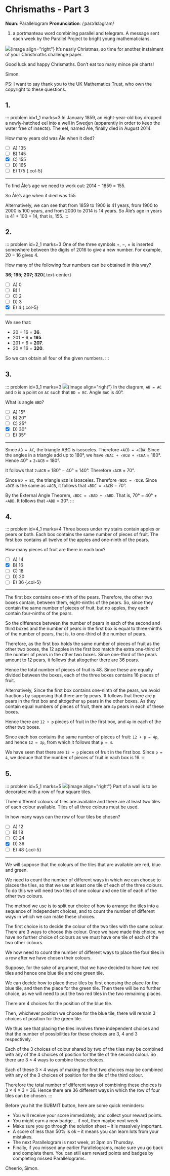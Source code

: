 # Chrismaths - Part 3

<div class="dictionary">

__Noun__: Parallelogram
__Pronunciation__: /ˌparəˈlɛləɡram/

1. a portmanteau word combining parallel and telegram. A message sent each
week by the Parallel Project to bright young mathematicians.

</div>

![](/resources/8-15-chrismaths/santa-simon.png){image align="right"}
It’s nearly Christmas, so time for another instalment of your Christmaths challenge paper.

Good luck and happy Chrismaths. Don’t eat too many mince pie charts!

Simon.

PS: I want to say thank you to the UK Mathematics Trust, who own the copyright to these questions.


## 1.

::: problem id=1_1 marks=3
In January 1859, an eight-year-old boy dropped a newly-hatched eel into a well in Sweden (apparently in order to keep the water free of insects). The eel, named Åle, finally died in August 2014.  

How many years old was Åle when it died?

* [ ] A) 135
* [ ] B) 145
* [x] C) 155
* [ ] D) 165
* [ ] E) 175
{.col-5}

---

To find Åle’s age we need to work out: 2014 − 1859 = 155.

So Åle’s age when it died was 155.  

Alternatively, we can see that from 1859 to 1900 is 41 years, from 1900 to 2000 is 100 years, and from 2000 to 2014 is 14 years. So Åle’s age in years is 41 + 100 + 14, that is, 155.
:::


## 2.

::: problem id=2_1 marks=3
One of the three symbols +, −, × is inserted somewhere between the digits of 2016 to give a new number. For example, 20 − 16 gives 4.  

How many of the following four numbers can be obtained in this way?

__36;  195;  207;  320__{.text-center}  

* [ ] A) 0
* [ ] B) 1
* [ ] C) 2
* [ ] D) 3
* [x] E) 4
{.col-5}

---

We see that:

* 20 + 16 = __36__.
* 201 − 6 = __195__.
* 201 + 6 = __207__.
* 20 × 16 = __320__.  

So we can obtain all four of the given numbers.
:::


## 3.

::: problem id=3_1 marks=3
![](/resources/8-16-chrismaths/14-triangle.jpg){image align="right"}
In the diagram, `AB = AC` and `D` is a point on `AC` such that `BD = BC`. Angle `BAC` is 40°.  

What is angle `ABD`?

* [ ] A) 15°
* [ ] B) 20°
* [ ] C) 25°
* [x] D) 30°
* [ ] E) 35°

---

Since `AB = AC`, the triangle ABC is isosceles. Therefore `∠ACB = ∠CBA`. Since the angles in a triangle add up to 180°, we have `∠BAC + ∠ACB + ∠CBA` = 180°. Hence 40° + `2∠ACB` = 180°.  

It follows that `2∠ACB` = 180° − 40° = 140°. Therefore `∠ACB` = 70°.  

Since `BD = BC`, the triangle `BCD` is isosceles. Therefore `∠BDC = ∠DCB`. Since `∠DCB` is the same as `∠ACB`, it follows that `∠BDC = ∠AC`B = 70°.  

By the External Angle Theorem, `∠BDC = ∠BAD + ∠ABD`. That is, 70° = 40° + `∠ABD`. It follows that `∠ABD` = 30°.
:::


## 4.

::: problem id=4_1 marks=4
Three boxes under my stairs contain apples or pears or both. Each box contains the same number of pieces of fruit. The first box contains all twelve of the apples and one-ninth of the pears.  

How many pieces of fruit are there in each box?

* [ ] A) 14
* [x] B) 16
* [ ] C) 18
* [ ] D) 20
* [ ] E) 36
{.col-5}

---

The first box contains one-ninth of the pears. Therefore, the other two boxes contain, between them, eight-ninths of the pears. So, since they contain the same number of pieces of fruit, but no apples, they each contain four-ninths of the pears.  

So the difference between the number of pears in each of the second and third boxes and the number of pears in the first box is equal to three-ninths of the number of pears, that is, to one-third of the number of pears.  

Therefore, as the first box holds the same number of pieces of fruit as the other two boxes, the 12 apples in the first box match the extra one-third of the number of pears in the other two boxes. Since one-third of the pears amount to 12 pears, it follows that altogether there are 36 pears.  

Hence the total number of pieces of fruit is 48. Since these are equally divided between the boxes, each of the three boxes contains 16 pieces of fruit.

Alternatively, Since the first box contains one-ninth of the pears, we avoid fractions by supposing that there are `9p` pears. It follows that there are `p` pears in the first box and altogether `8p` pears in the other boxes. As they contain equal numbers of pieces of fruit, there are `4p` pears in each of these boxes.  

Hence there are `12 + p` pieces of fruit in the first box, and `4p` in each of the other two boxes.  

Since each box contains the same number of pieces of fruit: `12 + p = 4p`, and hence `12 = 3p`, from which it follows that `p = 4`.  

We have seen that there are `12 + p` pieces of fruit in the first box. Since `p = 4`, we deduce that the number of pieces of fruit in each box is 16.
:::


## 5.

::: problem id=5_1 marks=5
![](/resources/8-16-chrismaths/24-square.jpg){image align="right"}
Part of a wall is to be decorated with a row of four square tiles.  

Three different colours of tiles are available and there are at least two tiles of each colour available. Tiles of all three colours must be used.  

In how many ways can the row of four tiles be chosen?

* [ ] A) 12
* [ ] B) 18
* [ ] C) 24
* [x] D) 36
* [ ] E) 48
{.col-5}

---

We will suppose that the colours of the tiles that are available are red, blue and green.  

We need to count the number of different ways in which we can choose to places the tiles, so that we use at least one tile of each of the three colours. To do this we will need two tiles of one colour and one tile of each of the other two colours.  

The method we use is to split our choice of how to arrange the tiles into a sequence of independent choices, and to count the number of different ways in which we can make these choices.  

The first choice is to decide the colour of the two tiles with the same colour. There are 3 ways to choose this colour. Once we have made this choice, we have no further choice of colours as we must have one tile of each of the two other colours.  

We now need to count the number of different ways to place the four tiles in a row after we have chosen their colours.  

Suppose, for the sake of argument, that we have decided to have two red tiles and hence one blue tile and one green tile.  

We can decide how to place these tiles by first choosing the place for the blue tile, and then the place for the green tile. Then there will be no further choice, as we will need to put the two red tiles in the two remaining places.  

There are 4 choices for the position of the blue tile.  

Then, whichever position we choose for the blue tile, there will remain 3 choices of position for the green tile.  

We thus see that placing the tiles involves three independent choices and that the number of possibilities for these choices are 3, 4 and 3 respectively.

Each of the 3 choices of colour shared by two of the tiles may be combined with any of the 4 choices of position for the tile of the second colour. So there are 3 × 4 ways to combine these choices.  

Each of these 3 × 4 ways of making the first two choices may be combined with any of the 3 choices of position for the tile of the third colour.  

Therefore the total number of different ways of combining these choices is 3 × 4 × 3 = 36. Hence there are 36 different ways in which the row of four tiles can be chosen.
:::


Before you hit the SUBMIT button, here are some quick reminders:

*	You will receive your score immediately, and collect your reward points.
*	You might earn a new badge... if not, then maybe next week.
*	Make sure you go through the solution sheet – it is massively important.
*	A score of less than 50% is ok – it means you can learn lots from your mistakes.
*	The next Parallelogram is next week, at 3pm on Thursday.
*	Finally, if you missed any earlier Parallelograms, make sure you go back and complete them. You can still earn reward points and badges by completing missed Parallelograms.

Cheerio,
Simon.
